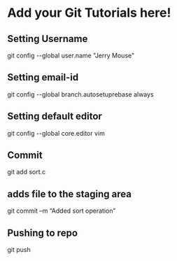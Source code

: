 # Add your Git Tutorials here!

## Setting Username
git config --global user.name "Jerry Mouse"

## Setting email-id
git config --global branch.autosetuprebase always

## Setting default editor
git config --global core.editor vim

## Commit
git add sort.c

## adds file to the staging area
git commit –m “Added sort operation”

## Pushing to repo
git push <branch>
